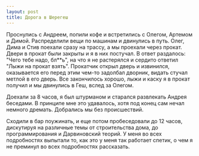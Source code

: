 ```yaml
---
layout: post
title: Дорога в Шерегеш
---
```


Проснулись с Андреем, попили кофе и встретились с Олегом, Артемом и Димой. Распределили вещи по машинам и двинулись в путь. Олег, Дима и Стив поехали сразу на трассу, а мы проехали через прокат. Двери в прокат были закрыты и я в них постучал. В ответ раздалось: "Чего тебе надо, бл\*\*ь", на что я не растерялся и сердито ответил "Лыжи на прокат взять". Прокатчик открыл дверь и извинился, оказывается его перед этим чем-то задолбал дворник, видать стучал метлой в его дверь. Все закончилось хорошо, лыжи и каску я в прокат получил и мы двинулись в Геш, вслед за Олегом.

Доехали за 8 часов, я был штурманом и старался развлекать Андрея беседами. В принципе мне это удавалось, хотя под конец сам нечал немного дремать. Добрались мы без происшествий.

Сходили в бар поужинать, и еще потом пробеседовали до 12 часов, дискутируя на различные темы от строительства дома, до программирования и Дарвиновский теорий. У меня во всех подробностях выпытали то, как это у меня так работает спетик, о чем я не преминул во всех подробностях рассказать.

